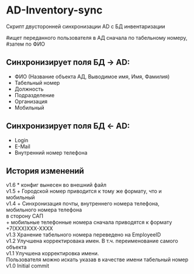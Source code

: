 # AD-Inventory-sync
Скрипт двусторонней синхронизации AD с БД инвентаризации

#ищет переданного пользователя в АД сначала по табельному номеру,
#затем по ФИО

## Синхронизирует поля БД -> AD:
* ФИО (Название объекта АД, Выводимое имя, Имя, Фамилия)
* Табельный номер
* Должность
* Подразделение
* Организация
* Мобильный

## Синхронизирует поля БД <- AD:
* Login
* E-Mail
* Внутренний номер телефона

## История изменений
v1.6 * конфиг вынесен во внешний файл  
v1.5 + Городской номер приводится к тому же формату, что и мобильный  
v1.4 + Синхронизация почты, внутреннего номера телефона, мобильного номера телефона  
       в сторону САП  
     + мобильные телефонные номера сначала приводятся к формату +7(ХХХ)ХХХ-ХХХХ  
v1.3 Хранение табельного номера переведено на EmployeeID  
v1.2 Улучшена корректировака имен. В т.ч. переименование самого объекта  
v1.1 Улучшена корректировка имени.  
     Пользователя можно искать указав в качестве имени табельный номер  
v1.0 Initial commit  

